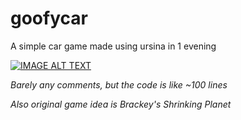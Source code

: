 # goofycar
A simple car game made using ursina in 1 evening

[![IMAGE ALT TEXT](https://i.imgur.com/EjeAkSg.png)](https://youtu.be/_frqjqElpns)

*Barely any comments, but the code is like ~100 lines*

*Also original game idea is Brackey's Shrinking Planet*

